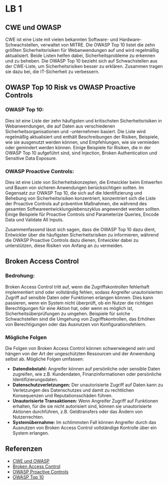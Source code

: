 # LB 1

## CWE und OWASP

CWE ist eine Liste mit vielen bekannten Software- und Hardware-Schwachstellen, verwaltet von MITRE. Die OWASP Top 10
listet die zehn größten Sicherheitsrisiken für Webanwendungen auf und wird regelmäßig aktualisiert. Beide Listen helfen
dabei, Sicherheitsprobleme zu erkennen und zu beheben. Die OWASP Top 10 bezieht sich auf Schwachstellen aus der
CWE-Liste, um Sicherheitsrisiken besser zu erklären. Zusammen tragen sie dazu bei, die IT-Sicherheit zu verbessern.

## OWASP Top 10 Risk vs OWASP Proactive Controls

### OWASP Top 10: 
Dies ist eine Liste der zehn häufigsten und kritischsten Sicherheitsrisiken in Webanwendungen, die auf Daten aus verschiedenen Sicherheitsorganisationen und -unternehmen basiert. Die Liste wird regelmäßig aktualisiert und enthält Beschreibungen der Risiken, Beispiele, wie sie ausgenutzt werden können, und Empfehlungen, wie sie vermieden oder gemindert werden können. Einige Beispiele für Risiken, die in der OWASP Top 10 aufgeführt sind, sind Injection, Broken Authentication und Sensitive Data Exposure.

### OWASP Proactive Controls: 
Dies ist eine Liste von Sicherheitskonzepten, die Entwickler beim Entwerfen und Bauen von sicheren Anwendungen berücksichtigen sollten. Im Gegensatz zur OWASP Top 10, die sich auf die Identifizierung und Behebung von Sicherheitsrisiken konzentriert, konzentriert sich die Liste der Proactive Controls auf präventive Maßnahmen, die während des gesamten Softwareentwicklungslebenszyklus angewendet werden sollten. Einige Beispiele für Proactive Controls sind Parameterize Queries, Encode Data und Validate All Inputs.

Zusammenfassend lässt sich sagen, dass die OWASP Top 10 dazu dient, Entwickler über die häufigsten Sicherheitsrisiken zu informieren, während die OWASP Proactive Controls dazu dienen, Entwickler dabei zu unterstützen, diese Risiken von Anfang an zu vermeiden.

## Broken Access Control

### Bedrohung:

Broken Access Control tritt auf, wenn die Zugriffskontrollen fehlerhaft implementiert sind oder vollständig fehlen,
sodass Angreifer unautorisierten Zugriff auf sensible Daten oder Funktionen erlangen können. Dies kann passieren, wenn
ein System nicht überprüft, ob ein Nutzer die richtigen Berechtigungen für eine Aktion hat, oder wenn es möglich ist,
Sicherheitsüberprüfungen zu umgehen. Beispiele für solche Schwachstellen sind die Umgehung von Zugriffskontrollen, das
Erhöhen von Berechtigungen oder das Ausnutzen von Konfigurationsfehlern.

### Mögliche Folgen

Die Folgen von Broken Access Control können schwerwiegend sein und hängen von der Art der ungeschützten Ressourcen und
der Anwendung selbst ab. Mögliche Folgen umfassen:

- **Datendiebstahl:** Angreifer können auf persönliche oder sensible Daten zugreifen, wie z.B. Kundendaten,
  Finanzinformationen oder persönliche Identifizierungsdaten.
- **Datenschutzverletzungen:** Der unautorisierte Zugriff auf Daten kann zu Verletzungen des Datenschutzes und damit zu
  rechtlichen Konsequenzen und Reputationsschäden führen.
- **Unautorisierte Transaktionen:** Wenn Angreifer Zugriff auf Funktionen erhalten, für die sie nicht autorisiert sind,
  können sie unautorisierte Aktionen durchführen, z.B. Geldtransfers oder das Ändern von Nutzerrechten.
- **Systemübernahme:** Im schlimmsten Fall können Angreifer durch das Ausnutzen von Broken Access Control vollständige
  Kontrolle über ein System erlangen.

## Referenzen

- [CWE und OWASP](https://dev.to/caffiendkitten/cwes-vs-owasp-top-10-4imm)
- [Broken Access Control](https://owasp.org/Top10/A01_2021-Broken_Access_Control/)
- [OWASP Proactive Controls](https://owasp.org/www-project-proactive-controls/)
- [OWASP Top 10](https://owasp.org/www-project-top-ten/)